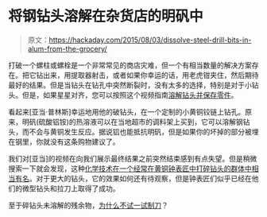 # 将钢钻头溶解在杂货店的明矾中

> 原文：<https://hackaday.com/2015/08/03/dissolve-steel-drill-bits-in-alum-from-the-grocery/>

打破一个螺柱或螺栓是一个非常常见的商店灾难，但一个有相当数量的解决方案存在。把它钻出来，用提取器射击，或者如果你幸运的话，用老虎钳夹住，然后期待最好的结果。但是当钻头在钻孔中突然断裂时，没有太多的选择，特别是对于小钻头。但是，如果星星对齐，您可以按照这个视频指南[溶解钻头并保存零件](https://www.youtube.com/watch?v=JCADI0YSt8M)。

看起来[亚当·普林斯]幸运地用他的破钻头，在一个定制的小黄铜铰链上钻孔。原来，明矾(硫酸铝铵)的热溶液可以在当地超市的调料架上买到，它可以溶解钢钻头，而不会与黄铜发生反应。据说铝也能抵抗明矾，但是如果你的坏掉的部分被埋在钢里，你就没有这条购物建议了。

我们对[亚当]的视频在向我们展示最终结果之前突然结束感到有点失望。但是稍微搜索一下就会发现，这种[化学技术在一个经常在黄铜钟表匠中打碎钻头的群体中相当有名](http://mb.nawcc.org/showthread.php?94417-Removing-broken-screws-with-Alum-bath&s=9a54a148536c988626245b769919efd8)。对于更大的钻头，它的效果如何还有待观察，但是钟表匠们似乎已经在他们的微型钻头和拉刀上取得了成功。

至于碎钻头未溶解的残余物，[为什么不试一试制刀](https://hackaday.com/2015/05/23/from-broken-drill-bit-to-knife-backyard-forging-basics/)？